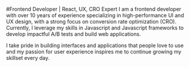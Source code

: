 #Frontend Developer | React, UX, CRO Expert
I am a frontend developer with over 10 years of experience specializing in high-performance UI and UX design, with a strong focus on conversion rate optimization (CRO). Currently, I leverage my skills in Javascript and Javascript frameworks to develop impactful A/B tests and build web applications.

I take pride in building interfaces and applications that people love to use and my passion for user experience inspires me to continue growing my skillset every day.

<!--
**jrock3/jrock3** is a ✨ _special_ ✨ repository because its `README.md` (this file) appears on your GitHub profile.

Here are some ideas to get you started:

- 🔭 I’m currently working on ...
- 🌱 I’m currently learning ...
- 👯 I’m looking to collaborate on ...
- 🤔 I’m looking for help with ...
- 💬 Ask me about ...
- 📫 How to reach me: ...
- 😄 Pronouns: ...
- ⚡ Fun fact: ...
-->
